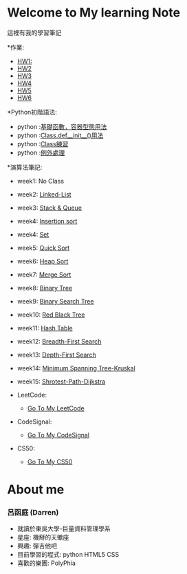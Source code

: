 # Welcome to My learning Note

這裡有我的學習筆記

*作業:
 * [HW1:](https://github.com/DarrenLUCreate/Darren-s-github.memo/tree/master/Quick_sort)
 * [HW2](https://github.com/DarrenLUCreate/Darren-s-github.memo/tree/master/HW2)
 * [HW3](https://github.com/DarrenLUCreate/Darren-s-github.memo/tree/master/HW3)
 * [HW4](https://github.com/DarrenLUCreate/Darren-s-github.memo/tree/master/HW4)
 * [HW5](https://github.com/DarrenLUCreate/Darren-s-github.memo/tree/master/HW5)
 * [HW6](https://github.com/DarrenLUCreate/Darren-s-github.memo/tree/master/HW6)
 
*Python初階語法:
 * python :[基礎函數，容器型態用法](https://github.com/DarrenLUCreate/Darren-s-github.memo/blob/master/Python/Basic1.md)
 * python :[Class,def__init__()用法](https://github.com/DarrenLUCreate/Darren-s-github.memo/blob/master/Python/Data%20Structure.md)
 * python :[Class練習](https://github.com/DarrenLUCreate/Darren-s-github.memo/blob/master/Python/Python_class%E7%B7%B4%E7%BF%92.ipynb)
 * python :[例外處理](https://github.com/DarrenLUCreate/Darren-s-github.memo/blob/master/Python/%E4%BE%8B%E5%A4%96%E8%99%95%E7%90%86.md)

*演算法筆記:
  * week1: No Class
  * week2: [Linked-List](https://github.com/DarrenLUCreate/Darren-s-github.memo/blob/master/LinkedList.md)
  * week3: [Stack & Queue](https://github.com/DarrenLUCreate/Darren-s-github.memo/blob/master/Stack%26Queue.md)
  * week4: [Insertion sort](https://github.com/DarrenLUCreate/Darren-s-github.memo/blob/master/Insertion%20Sort.md)
  * week4: [Set](https://github.com/DarrenLUCreate/Darren-s-github.memo/blob/master/Data%20Structure/Set.md)
  * week5: [Quick Sort](https://github.com/DarrenLUCreate/Darren-s-github.memo/blob/master/Data%20Structure/Quick_Sort.md)
  * week6: [Heap Sort](https://github.com/DarrenLUCreate/Darren-s-github.memo/blob/master/Week%206%20Heap_sort/Heap_sort.md)
  * week7: [Merge Sort](https://github.com/DarrenLUCreate/Darren-s-github.memo/blob/master/Data%20Structure/Merge%20Sort.md)
  * week8: [Binary Tree]()
  * week9: [Binary Search Tree]()
  * week10: [Red Black Tree]()
  * week11: [Hash Table]()
  * week12: [Breadth-First Search](https://github.com/DarrenLUCreate/Darren-s-github.memo/blob/master/Data%20Structure/Breadth-First%20Search.md)
  * week13: [Depth-First Search](https://github.com/DarrenLUCreate/Darren-s-github.memo/blob/master/Data%20Structure/Depth-First%20Search.md)
  * week14: [Minimum Spanning Tree-Kruskal](https://github.com/DarrenLUCreate/Darren-s-github.memo/blob/master/Data%20Structure/Minimum%20Spanning%20Tree-Kruskal.md)
  * week15: [Shrotest-Path-Dijkstra](https://github.com/DarrenLUCreate/Darren-s-github.memo/blob/master/Data%20Structure/Shortest%20Path%20Dijkstra.md)
  

* LeetCode:
  * [Go To My LeetCode]()
  
* CodeSignal:
  * [Go To My CodeSignal]()
  
* CS50:
  * [Go To My CS50]()

# About me

### **呂函庭** (Darren)
* 就讀於東吳大學-巨量資料管理學系
* 星座: 機掰的天蠍座
* 興趣: 彈吉他吧
* 目前學習的程式: python HTML5 CSS
* 喜歡的樂團: PolyPhia 
